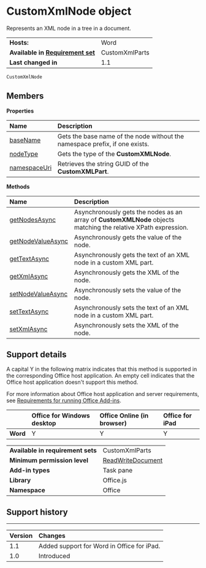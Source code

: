 
# CustomXmlNode object
Represents an XML node in a tree in a document.

|||
|:-----|:-----|
|**Hosts:**|Word|
|**Available in [Requirement set](../../docs/overview/specify-office-hosts-and-api-requirements.md)**|CustomXmlParts|
|**Last changed in**|1.1|

```js
CustomXmlNode
```


## Members


**Properties**


|**Name**|**Description**|
|:-----|:-----|
|[baseName](/reference/shared/customxmlnode.basename.md)|Gets the base name of the node without the namespace prefix, if one exists.|
|[nodeType](/reference/shared/customxmlnode.nodetype.md)|Gets the type of the  **CustomXMLNode**.|
|[namespaceUri](/reference/shared/customxmlnode.namespaceuri.md)|Retrieves the string GUID of the  **CustomXMLPart**.|

**Methods**


|**Name**|**Description**|
|:-----|:-----|
|[getNodesAsync](/reference/shared/customxmlnode.getnodesasync.md)|Asynchronously gets the nodes as an array of  **CustomXMLNode** objects matching the relative XPath expression.|
|[getNodeValueAsync](/reference/shared/customxmlnode.getnodevalueasync.md)|Asynchronously gets the value of the node.|
|[getTextAsync](customxmlnode.gettextasync.md)|Asynchronously gets the text of an XML node in a custom XML part.|
|[getXmlAsync](/reference/shared/customxmlnode.getxmlasync.md)|Asynchronously gets the XML of the node.|
|[setNodeValueAsync](/reference/shared/customxmlnode.setnodevalueasync.md)|Asynchronously sets the value of the node.|
|[setTextAsync](customxmlnode.settextasync.md)|Asynchronously sets the text of an XML node in a custom XML part.|
|[setXmlAsync](/reference/shared/customxmlnode.setxmlasync.md)|Asynchronously sets the XML of the node.|

## Support details


A capital Y in the following matrix indicates that this method is supported in the corresponding Office host application. An empty cell indicates that the Office host application doesn't support this method.

For more information about Office host application and server requirements, see [Requirements for running Office Add-ins](../../docs/overview/requirements-for-running-office-add-ins.md).


||**Office for Windows desktop**|**Office Online (in browser)**|**Office for iPad**|
|:-----|:-----|:-----|:-----|
|**Word**|Y|Y|Y|

|||
|:-----|:-----|
|**Available in requirement sets**|CustomXmlParts|
|**Minimum permission level**|[ReadWriteDocument](../../docs/develop/requesting-permissions-for-api-use-in-content-and-task-pane-add-ins.md)|
|**Add-in types**|Task pane|
|**Library**|Office.js|
|**Namespace**|Office|

## Support history



****


|**Version**|**Changes**|
|:-----|:-----|
|1.1|Added support for Word in Office for iPad.|
|1.0|Introduced|
